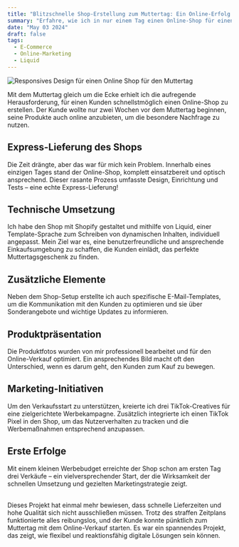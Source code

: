 ```yaml
---
title: "Blitzschnelle Shop-Erstellung zum Muttertag: Ein Online-Erfolg!"
summary: "Erfahre, wie ich in nur einem Tag einen Online-Shop für einen Kunden entwickelte, um den Verkaufsstart pünktlich zum Muttertag zu ermöglichen, mit einem Fokus auf benutzerfreundliches Design und effektive Anfangserfolge."
date: "May 03 2024"
draft: false
tags:
  - E-Commerce
  - Online-Marketing
  - Liquid
---
```


![Responsives Design für einen Online Shop für den Muttertag](/images/mamore-jewelry.png)

Mit dem Muttertag gleich um die Ecke erhielt ich die aufregende Herausforderung, für einen Kunden schnellstmöglich einen Online-Shop zu erstellen. Der Kunde wollte nur zwei Wochen vor dem Muttertag beginnen, seine Produkte auch online anzubieten, um die besondere Nachfrage zu nutzen.

## Express-Lieferung des Shops

Die Zeit drängte, aber das war für mich kein Problem. Innerhalb eines einzigen Tages stand der Online-Shop, komplett einsatzbereit und optisch ansprechend. Dieser rasante Prozess umfasste Design, Einrichtung und Tests – eine echte Express-Lieferung!

## Technische Umsetzung

Ich habe den Shop mit Shopify gestaltet und mithilfe von Liquid, einer Template-Sprache zum Schreiben von dynamischen Inhalten, individuell angepasst. Mein Ziel war es, eine benutzerfreundliche und ansprechende Einkaufsumgebung zu schaffen, die Kunden einlädt, das perfekte Muttertagsgeschenk zu finden.

## Zusätzliche Elemente

Neben dem Shop-Setup erstellte ich auch spezifische E-Mail-Templates, um die Kommunikation mit den Kunden zu optimieren und sie über Sonderangebote und wichtige Updates zu informieren.

## Produktpräsentation

Die Produktfotos wurden von mir professionell bearbeitet und für den Online-Verkauf optimiert. Ein ansprechendes Bild macht oft den Unterschied, wenn es darum geht, den Kunden zum Kauf zu bewegen.

## Marketing-Initiativen

Um den Verkaufsstart zu unterstützen, kreierte ich drei TikTok-Creatives für eine zielgerichtete Werbekampagne. Zusätzlich integrierte ich einen TikTok Pixel in den Shop, um das Nutzerverhalten zu tracken und die Werbemaßnahmen entsprechend anzupassen.

## Erste Erfolge

Mit einem kleinen Werbebudget erreichte der Shop schon am ersten Tag drei Verkäufe – ein vielversprechender Start, der die Wirksamkeit der schnellen Umsetzung und gezielten Marketingstrategie zeigt.

</br>
Dieses Projekt hat einmal mehr bewiesen, dass schnelle Lieferzeiten und hohe Qualität sich nicht ausschließen müssen. Trotz des straffen Zeitplans funktionierte alles reibungslos, und der Kunde konnte pünktlich zum Muttertag mit dem Online-Verkauf starten. Es war ein spannendes Projekt, das zeigt, wie flexibel und reaktionsfähig digitale Lösungen sein können.
